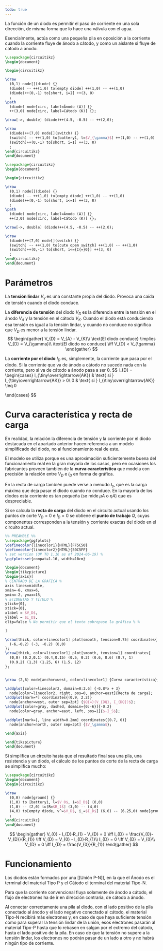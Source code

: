 ```yaml
---
todo: true
---
```

La función de un diodo es permitir el paso de corriente en una sola dirección, de misma forma que lo hace una válvula con el agua.

Esencialmente, actúa como una pequeña pila en oposición a la corriente cuando la corriente fluye de ánodo a cátodo, y como un aislante si fluye de cátodo a ánodo.

```tikz
\usepackage{circuitikz}
\begin{document}

\begin{circuitikz}

\draw 
  (0,1) node[](diode) {}
  (diode) -- ++(1,0) to[empty diode] ++(1,0) -- ++(1,0)
  (diode)++(0,-1) to[short, i=I] ++(3, 0)
  ;
\path
  (diode) node[circ, label=Ánodo (A)] {}
  ++(3,0) node[circ, label=Cátodo (K)] {};

\draw[->, double] (diode)++(4.5, -0.5) -- ++(2,0);

\draw 
  (diode)++(7,0) node[](switch) {}
  (switch) -- ++(1,0) to[battery1, l=$V_{\gamma}$] ++(1,0) -- ++(1,0)
  (switch)++(0,-1) to[short, i=I] ++(3, 0)
  ;
\end{circuitikz}
\end{document}
```

```tikz
\usepackage{circuitikz}
\begin{document}

\begin{circuitikz}

\draw 
  (0,1) node[](diode) {}
  (diode) -- ++(1,0) to[empty diode] ++(1,0) -- ++(1,0)
  (diode)++(0,-1) to[short, i<=I] ++(3, 0)
  ;
\path
  (diode) node[circ, label=Ánodo (A)] {}
  ++(3,0) node[circ, label=Cátodo (K)] {};

\draw[->, double] (diode)++(4.5, -0.5) -- ++(2,0);

\draw 
  (diode)++(7,0) node[](switch) {}
  (switch) -- ++(1,0) to[cute open switch] ++(1,0) -- ++(1,0)
  (switch)++(0,-1) to[short, i<={I{=}0}] ++(3, 0)
  ;
\end{circuitikz}
\end{document}
```

# Parámetros

La **tensión lindar** $V_{\gamma}$ es una constante propia del diodo. Provoca una caída de tensión cuando el diodo conduce.

La **diferencia de tensión** del diodo $V_{D}$ es la diferencia entre la tensión en el ánodo $V_{A}$ y la tensión en el cátodo $V_{K}$. Cuando el diodo está conduciendo esa tensión es igual a la tensión lindar, y cuando no conduce no significa que $V_D$ es menor a la tensión lindar.
$$
\begin{gather}
V_{D} = V_{A} - V_{K}\\
\text{El diodo conduce} \implies V_{D} = V_{\gamma}\\
\text{El diodo no conduce} \iff V_{D} < V_{\gamma}
\end{gather}
$$

La **corriente por el diodo** $I_{D}$ es, simplemente, la corriente que pasa por el diodo. Si la corriente que va de ánodo a cátodo no sucede nada con la corriente, pero si va de cátodo a ánodo pasa a ser 0.
$$
I_{D} = 
\begin{cases}
I_{\tiny\overrightarrow{AK}} & \text{ si } I_{\tiny\overrightarrow{AK}} > 0\\
0 & \text{ si } I_{\tiny\overrightarrow{AK}} \leq 0

\end{cases}
$$

# Curva característica y recta de carga

En realidad, la relación la diferencia de tensión y la corriente por el diodo destacada en el apartado anterior hacen referencia a un modelo simplificado del diodo, no al funcionamiento real de este.

El modelo se utiliza porque es una aproximación suficientemente buena del funcionamiento real en la gran mayoría de los casos, pero en ocasiones los fabricantes proveen también de la **curva característica** que modela con precisión la relación entre $V_D$ e $I_D$ en forma de gráfica.

En la recta de carga también puede verse a menudo $I_{s}$, que es la carga máxima que deja pasar el diodo cuando no conduce. En la mayoría de los diodos esta corriente es tan pequeña (se mide $\mu A$ o $\eta A$) que es despreciable.

Si se calcula la **recta de carga** del diodo en el circuito actual usando los puntos de corte $V_D=0$ e $I_D = 0$ se obtiene el **punto de trabajo** $Q$, cuyas componentes corresponden a la tensión y corriente exactas del diodo en el circuito actual.

```tikz
%% PREAMBLE %%
\usepackage{pgfplots}
\definecolor{linecolor1}{HTML}{FF5C50}
\definecolor{linecolor2}{HTML}{50C5FF}
% set version (UP TO 1.16 as of 2024-06-19) %
\pgfplotsset{compat=1.16, width=10cm}

\begin{document}
\begin{tikzpicture}
\begin{axis}[
% CENTRADO DE LA GRÁFICA %
axis lines=middle,
xmin=-6, xmax=6, 
ymin=-2, ymax=15,
% ETIQUETAS Y TÍTULO %
ytick={0},
xtick={0},
xlabel = $V_D$,
ylabel = $I_D$,
clip=false % No permitir que el texto sobrepase la gráfica % %

]

\draw[thick, color=linecolor1] plot[smooth, tension=0.75] coordinates{
  (-6,-0.2) (-3, -0.2) (0,0)
};
\draw[thick, color=linecolor1] plot[smooth, tension=1] coordinates{
  (0,0) (0.2,0.1) (0.4,0.15) (0.5, 0.3) (0.6, 0.6) (0.7, 1)
  (0.9,2) (1,3) (1.25, 6) (1.5, 12)
};


\draw (2,6) node[anchor=west, color=linecolor1] {Curva característica};

\addplot[color=linecolor2, domain=0:3.6] {-0.8*x + 3} 
  node[color=linecolor2, right, pos=0, anchor=east]{Recta de carga};
\addplot[mark=*] coordinates{(0.9, 2.2)}
  node[anchor=west, outer sep=3pt] {$Q{=}(V_{DQ}, I_{DQ})$};
\addplot[color=gray, dashed, domain={0:-6}]{-0.2}
  node[color=gray, anchor=east, left, pos=1]{$-I_S$};

\addplot[mark=|, line width=0.2mm] coordinates{(0.7, 0)}
  node[anchor=north, outer sep=3pt] {$V_\gamma$};

\end{axis}

\end{tikzpicture}
\end{document}
```

Si simplifica un circuito hasta que el resultado final sea una pila, una resistencia y un diodo, el cálculo de los puntos de corte de la recta de carga se simplifica mucho:

```tikz
\usepackage{circuitikz}
\begin{document}
\begin{circuitikz}

\draw 
  (0,0) node[ground] {}
  (1,0) to [battery1, l=$V_0$, i=$I_D$] (0,0)
  (1,0) -- (2,0) to[R=$R_1$] (3,0) -- (4,0)
  (4,0) to[empty diode, v^=$V_D$, i_=$I_D$] (6,0) -- (6.25,0) node[ground] {}
  ;
\end{circuitikz}
\end{document}
```
$$
\begin{gather}
V_{0} - I_{D}·R_{1} - V_{D} = 0 \iff I_{D} = \frac{V_{0}-V_{D}}{R_{1}} \iff V_{D} = V_{0} - I_{D}·R_{1}\\
I_{D} = 0 \iff V_{D} = V_{0}\\
V_{D} = 0 \iff I_{D} = \frac{V_{0}}{R_{1}}
\end{gather}
$$

# Funcionamiento

Los diodos están formados por una [[Unión P-N]], en la que el Ánodo es el terminal del material Tipo P y el Cátodo el terminal del material Tipo-N.

Para que la corriente convencional fluya solamente de ánodo a cátodo, el flujo de electrones ha de ir en dirección contraria, de cátodo a ánodo.

Al conectar correctamente una pila al diodo, con el lado positivo de la pila conectado al ánodo y el lado negativo conectado al cátodo, el material Tipo-N recibirá más electrones y, en caso de que haya suficiente tensión como para superar la tensión lindar de la unión, esos electrones pasarán al material Tipo-P hasta que lo rebasen en salgan por el extremo del cátodo, hasta el lado positivo de la pila. En caso de que la tensión no supere a la tensión lindar, los electrones no podrán pasar de un lado a otro y no habrá ningún tipo de corriente.